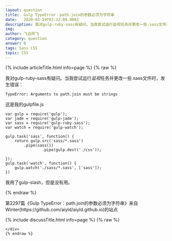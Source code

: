 ```yaml
---
layout: question
title:  Gulp TypeError：path.join的参数必须为字符串
date:   2020-03-19T03:32:09.000Z
description: 我对gulp-ruby-sass有疑问。当我尝试运行监视任务并更改一些.sass文件时，发生错误：TypeError  Arguments to pa...
img: 
author: 飞云阿飞
category: question
answer: 0
tags: Sass CSS
topic: CSS
---
```

<div class="article-root">
  <div class="article">
    {% include articleTitle.html info=page %}
    {% raw %}
    <div class="article-content"><p><font style="vertical-align: inherit;"><font style="vertical-align: inherit;">我对gulp-ruby-sass有疑问。</font><font style="vertical-align: inherit;">当我尝试运行</font></font><em><font style="vertical-align: inherit;"><font style="vertical-align: inherit;">监视</font></font></em><font style="vertical-align: inherit;"><font style="vertical-align: inherit;">任务并更改一些.sass文件时，发生错误：</font></font></p>

<pre><code>TypeError: Arguments to path.join must be strings 
</code></pre>

<p><font style="vertical-align: inherit;"><font style="vertical-align: inherit;">这是我的gulpfile.js</font></font></p>

<pre><code>var gulp = require('gulp');<font></font>
var jade = require('gulp-jade');<font></font>
var sass = require('gulp-ruby-sass');<font></font>
var watch = require('gulp-watch');<font></font>
<font></font>
gulp.task('sass', function() {<font></font>
    return gulp.src('sass/*.sass')<font></font>
        .pipe(sass())<font></font>
                .pipe(gulp.dest('./css'));<font></font>
<font></font>
});<font></font>
gulp.task('watch', function() {<font></font>
    gulp.watch('./sass/*.sass', ['sass']);<font></font>
})<font></font>
</code></pre>

<p><font style="vertical-align: inherit;"><font style="vertical-align: inherit;">我用了gulp-slash，但是没有用。</font></font></p></div>
    {% endraw %}
  </div>
  <p class="winter_mark">第2297篇《Gulp TypeError：path.join的参数必须为字符串》来自Winter(https://github.com/aiyld/aiyld.github.io)的站点</p>
  <div class="discuss-wrapper">
    {% include discussTitle.html info=page %}
    {% raw %}
    <div class="discuss-list">
    
    </div>
    {% endraw %}
  </div>
<div>
